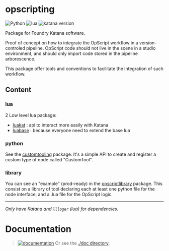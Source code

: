 # opscripting

![Python](https://img.shields.io/badge/Python->=2.7-4f4f4f?labelColor=3776ab&logo=python&logoColor=FED142)
![lua](https://img.shields.io/badge/Lua->=5.1.5-4f4f4f?labelColor=000090&logo=lua&logoColor=white)
![katana version](https://img.shields.io/badge/Katana->=3.6-4f4f4f?labelColor=111111&logo=katana&logoColor=FCB123)

Package for Foundry Katana software.

Proof of concept on how to integrate the OpScript workflow in a 
version-controled pipeline. OpScript code should not live in the scene in a
studio environment, and should only import code stored in the pipeline arborescence.

This package offer tools and conventions to facilitate the integration of such workflow.

## Content

### lua

2 Low level lua package:

- [luakat](luakat) : api to interact more easily with Katana
- [luabase](luabase) : because everyone need to extend the base lua 


### python

See the [customtooling](customtooling) package. It's a simple API to create
and register a custom type of node called "CustomTool".

### library

You can see an "example" (prod-ready) in the [opscriptlibrary](opscriptlibrary)
package. This consist on a library of tool declaring each at least one python
file for the node interface, and a .lua file for the OpScript logic.

---

_Only have Katana and `llloger` (lua) for dependencies._


# Documentation

> [![documentation](https://img.shields.io/badge/visit_documentation-blue)](doc/INDEX.md)
> Or see the [./doc directory](doc).
